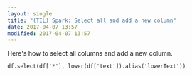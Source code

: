 ```yaml
---
layout: single
title: "(TIL) Spark: Select all and add a new column"
date: 2017-04-07 13:57
modified: 2017-04-07 13:57
---
```


Here's how to select all columns and add a new column.

```pyspark
df.select(df['*'], lower(df['text']).alias('lowerText'))
```
